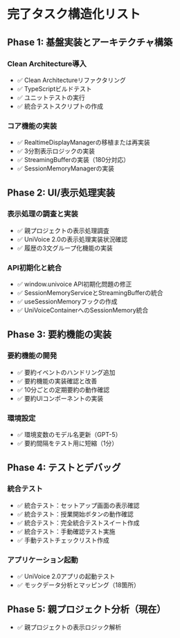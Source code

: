 # 完了タスク構造化リスト

## Phase 1: 基盤実装とアーキテクチャ構築
### Clean Architecture導入
- ✅ Clean Architectureリファクタリング
- ✅ TypeScriptビルドテスト
- ✅ ユニットテストの実行
- ✅ 統合テストスクリプトの作成

### コア機能の実装
- ✅ RealtimeDisplayManagerの移植または再実装
- ✅ 3分割表示ロジックの実装
- ✅ StreamingBufferの実装（180分対応）
- ✅ SessionMemoryManagerの実装

## Phase 2: UI/表示処理実装
### 表示処理の調査と実装
- ✅ 親プロジェクトの表示処理調査
- ✅ UniVoice 2.0の表示処理実装状況確認
- ✅ 履歴の3文グループ化機能の実装

### API初期化と統合
- ✅ window.univoice API初期化問題の修正
- ✅ SessionMemoryServiceとStreamingBufferの統合
- ✅ useSessionMemoryフックの作成
- ✅ UniVoiceContainerへのSessionMemory統合

## Phase 3: 要約機能の実装
### 要約機能の開発
- ✅ 要約イベントのハンドリング追加
- ✅ 要約機能の実装確認と改善
- ✅ 10分ごとの定期要約の動作確認
- ✅ 要約UIコンポーネントの実装

### 環境設定
- ✅ 環境変数のモデル名更新（GPT-5）
- ✅ 要約間隔をテスト用に短縮（1分）

## Phase 4: テストとデバッグ
### 統合テスト
- ✅ 統合テスト：セットアップ画面の表示確認
- ✅ 統合テスト：授業開始ボタンの動作確認
- ✅ 統合テスト：完全統合テストスイート作成
- ✅ 統合テスト：手動確認テスト実施
- ✅ 手動テストチェックリスト作成

### アプリケーション起動
- ✅ UniVoice 2.0アプリの起動テスト
- ✅ モックデータ分析とマッピング（18箇所）

## Phase 5: 親プロジェクト分析（現在）
- ✅ 親プロジェクトの表示ロジック解析